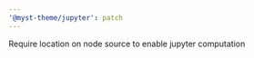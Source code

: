 ```yaml
---
'@myst-theme/jupyter': patch
---
```


Require location on node source to enable jupyter computation
